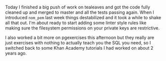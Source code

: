 Today I finished a big push of work on tealeaves and got the code fully cleaned up and merged to master and all the tests passing again. When I introduced `nom_pem` last week things destabilized and it took a while to shake all that out. I'm about ready to start adding some linter style rules like making sure the filesystem permissions on your private keys are restrictive.

I also worked a bit more on pgexercises this afternoon but they really are just exercises with nothing to actually teach you the SQL you need, so I switched back to some Khan Academy tutorials I had worked on about 2 years ago.
